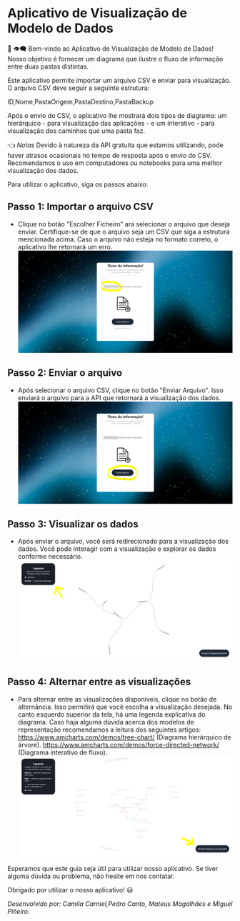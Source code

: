 # Aplicativo de Visualização de Modelo de Dados

:wave: :eye_speech_bubble: Bem-vindo ao Aplicativo de Visualização de Modelo de Dados! Nosso objetivo é fornecer um diagrama que ilustre o fluxo de informação entre duas pastas distintas. 

Este aplicativo permite importar um arquivo CSV e enviar para visualização. O arquivo CSV deve seguir a seguinte estrutura:


ID,Nome,PastaOrigem,PastaDestino,PastaBackup


Após o envio do CSV, o aplicativo lhe mostrará dois tipos de diagrama: um hierárquico - para visualização das aplicações - e um interativo - para visualização dos caminhos que uma pasta faz.


:point_left: *Notas* Devido  à natureza da API gratuita que estamos utilizando, pode haver atrasos ocasionais no tempo de resposta após o envio do CSV. Recomendamos o uso em computadores ou notebooks para uma melhor visualização dos dados. 

Para utilizar o aplicativo, siga os passos abaixo:

## Passo 1: Importar o arquivo CSV

- Clique no botão "Escolher Ficheiro" ara selecionar o arquivo que deseja enviar. Certifique-se de que o arquivo seja um CSV que siga a estrutura mencionada acima. Caso o arquivo não esteja no formato correto, o aplicativo lhe retornará um erro.
[![Importar CSV](https://github.com/camilacarniel/camilacarniel.github.io/blob/main/Captura%201.PNG "Importar CSV")](https://github.com/camilacarniel/camilacarniel.github.io/blob/main/Captura%201.PNG "Importar CSV")

## Passo 2: Enviar o arquivo

- Após selecionar o arquivo CSV, clique no botão "Enviar Arquivo". Isso enviará o arquivo para a API que retornará a visualização dos dados.
[![Enviar o arquivo](https://github.com/camilacarniel/camilacarniel.github.io/blob/main/Captura%202.PNG "Enviar o arquivo")](http://https://github.com/camilacarniel/camilacarniel.github.io/blob/main/Captura%202.PNG "Enviar o arquivo")

## Passo 3: Visualizar os dados

- Após enviar o arquivo, você será redirecionado para a visualização dos dados. Você pode interagir com a visualização e explorar os dados conforme necessário.
[![Visualizar os dados](https://github.com/camilacarniel/camilacarniel.github.io/blob/main/Captura%204.PNG "Visualizar os dados")](http://https://github.com/camilacarniel/camilacarniel.github.io/blob/main/Captura%204.PNG "Visualizar os dados")

## Passo 4: Alternar entre as visualizações

- Para alternar entre as visualizações disponíveis, clique no botão de alternância. Isso permitirá que você escolha a visualização desejada. No canto esquerdo superior da tela, há uma legenda explicativa do diagrama. Caso haja alguma dúvida acerca dos modelos de representação recomendamos a leitura dos seguintes artigos:
https://www.amcharts.com/demos/tree-chart/ (Diagrama hierárquico de árvore).
https://www.amcharts.com/demos/force-directed-network/ (Diagrama interativo de fluxo).
[![Alternar as visualizações](https://github.com/camilacarniel/camilacarniel.github.io/blob/main/Captura%203.PNG "Alternar as visualizações")](http://https://github.com/camilacarniel/camilacarniel.github.io/blob/main/Captura%203.PNG "Alternar as visualizações")

Esperamos que este guia seja útil para utilizar nosso aplicativo. Se tiver alguma dúvida ou problema, não hesite em nos contatar.

Obrigado por utilizar o nosso aplicativo! :smiley:

*Desenvolvido por: Camila Carniel,Pedro Canto, Mateus Magalhães e Miguel Piñeiro.*
